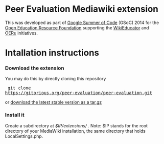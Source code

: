 Peer Evaluation Mediawiki extension
===================================

This was developed as part of [Google Summer of Code](https://developers.google.com/open-source/soc/) (GSoC) 2014 for the [Open Education Resource Foundation](http://OERfoundation.org) supporting the [WikiEducator](http://WikiEducator.org) and [OERu](http://OERu.org) initiatives.

Intallation instructions
========================

### Download the extension
You may do this by directly cloning this repository <pre> git clone https://gitorious.org/peer-evaluation/peer-evaluation.git </pre>
or <a href="https://gitorious.org/peer-evaluation/peer-evaluation/archive/c764422fd5bfbc1b53fb78d7ea31ece2e832ba4c.tar.gz">download the latest stable version as a tar.gz </a> 

### Install it 
Create a subdirectory at *$IP/extensions/* . Note: $IP stands for the root directory of your MediaWiki installation, the same directory that holds LocalSettings.php.